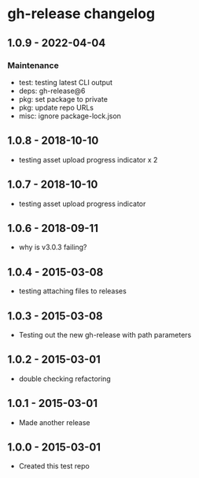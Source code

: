 # gh-release changelog

## 1.0.9 - 2022-04-04

### Maintenance
* test: testing latest CLI output
* deps: gh-release@6
* pkg: set package to private
* pkg: update repo URLs
* misc: ignore package-lock.json

## 1.0.8 - 2018-10-10
* testing asset upload progress indicator x 2

## 1.0.7 - 2018-10-10
* testing asset upload progress indicator

## 1.0.6 - 2018-09-11
* why is v3.0.3 failing?

## 1.0.4 - 2015-03-08
* testing attaching files to releases

## 1.0.3 - 2015-03-08
* Testing out the new gh-release with path parameters

## 1.0.2 - 2015-03-01
* double checking refactoring

## 1.0.1 - 2015-03-01
* Made another release

## 1.0.0 - 2015-03-01
* Created this test repo
